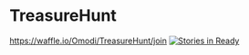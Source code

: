 # TreasureHunt
https://waffle.io/Omodi/TreasureHunt/join
[![Stories in Ready](https://badge.waffle.io/Omodi/TreasureHunt.png?label=ready&title=Ready)](http://waffle.io/Omodi/TreasureHunt)
